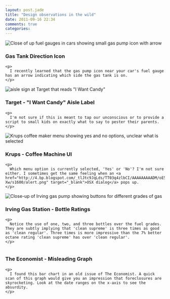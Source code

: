 ```yaml
---
layout: post.jade
title: "Design observations in the wild"
date: 2011-09-16 22:34
comments: true
categories:
---
```

<div class="design-obs">

  <div class="row" style="margin-top: 5px">
    <img src="/media/posts/design-observations-in-the-wild/gas_tank_icon.jpg" alt="Close of up fuel gauges in cars showing small gas pump icon with arrow" title="gas_tank_icon" class="diagram" /> <h3>
      Gas Tank Direction Icon
    </h3>

    <p>
      I recently learned that the gas pump icon near your car's fuel gauge has an arrow indicating which side the gas tank is on.
    </p>
  </div>

  <div class="row">
    <img src="/media/posts/design-observations-in-the-wild/target_i_want_candy_sign.jpg" alt="aisle sign at Target that reads &quot;I Want Candy&quot;" title="target_i_want_candy_sign" class="diagram" /> <h3>
      Target - "I Want Candy" Aisle Label
    </h3>

    <p>
      I'm not sure if this is meant to tap our unconscious or to provide a script to small kids on exactly what to say to pester their parents.
    </p>
  </div>

  <div class="row">
    <img src="/media/posts/design-observations-in-the-wild/krups_yes_or_no_menu.jpg" alt="Krups coffee maker menu showing yes and no options, unclear what is selected" title="krups_yes_or_no_menu" class="diagram" /> <h3>
      Krups - Coffee Machine UI
    </h3>

    <p>
      Which menu option is currently selected, 'Yes' or 'No'? I'm not sure either. I sometimes get the same feeling when an <a href="http://4.bp.blogspot.com/_tlJtc9JqLds/TT03q4zlbCI/AAAAAAAAADM/oE5Qj3Uh-Xw/s1600/alert.png" target="_blank">OSX dialog</a> pops up.
    </p>
  </div>

  <div class="row">
    <img src="/media/posts/design-observations-in-the-wild/irving_gas_pump.jpg" alt="Close-up of Irving gas pump showing buttons for different grades of gas" title="irving_gas_pump" class="diagram" /> <h3>
      Irving Gas Station - Bottle Ratings
    </h3>

    <p>
      Notice the use of one, two, and three bottles over the fuel grades. They are subtly implying that 'clean supreme' is three times as good as 'clean regular'. Three times is more impressive than the 7% better octane rating 'clean supreme' has over 'clean regular'.
    </p>
  </div>

  <div class="row">
    <img src="/media/posts/design-observations-in-the-wild/the_economist_misleading_graph.jpg" alt="" title="the_economist_misleading_graph" class="diagram" /> <h3>
      The Economist - Misleading Graph
    </h3>

    <p>
      I found this bar chart in an old issue of The Economist. A quick scan of this graph would give you an impression that foreclosures are skyrocketing. Look at the date ranges on the x-axis to see the absurdity.
    </p>
  </div>

</div>
